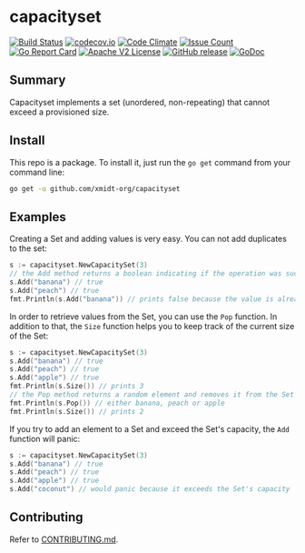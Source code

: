 # capacityset

[![Build Status](https://travis-ci.com/xmidt-org/capacityset.svg?branch=master)](https://travis-ci.com/xmidt-org/capacityset)
[![codecov.io](http://codecov.io/github/xmidt-org/capacityset/coverage.svg?branch=master)](http://codecov.io/github/xmidt-org/capacityset?branch=master)
[![Code Climate](https://codeclimate.com/github/xmidt-org/capacityset/badges/gpa.svg)](https://codeclimate.com/github/xmidt-org/capacityset)
[![Issue Count](https://codeclimate.com/github/xmidt-org/capacityset/badges/issue_count.svg)](https://codeclimate.com/github/xmidt-org/capacityset)
[![Go Report Card](https://goreportcard.com/badge/github.com/xmidt-org/capacityset)](https://goreportcard.com/report/github.com/xmidt-org/capacityset)
[![Apache V2 License](http://img.shields.io/badge/license-Apache%20V2-blue.svg)](https://github.com/xmidt-org/capacityset/blob/master/LICENSE)
[![GitHub release](https://img.shields.io/github/release/xmidt-org/capacityset.svg)](CHANGELOG.md)
[![GoDoc](https://godoc.org/github.com/xmidt-org/capacityset?status.svg)](https://godoc.org/github.com/xmidt-org/capacityset)

## Summary

Capacityset implements a set (unordered, non-repeating) that cannot exceed a 
provisioned size.

## Install
This repo is a package. To install it, just run the `go get` command from your command line:
```sh
go get -u github.com/xmidt-org/capacityset
```

## Examples

Creating a Set and adding values is very easy. You can not add duplicates to the set:
```go
s := capacityset.NewCapacitySet(3)
// the Add method returns a boolean indicating if the operation was successful
s.Add("banana") // true
s.Add("peach") // true
fmt.Println(s.Add("banana")) // prints false because the value is already present in the Set
```

In order to retrieve values from the Set, you can use the `Pop` function. In addition to that, the `Size` function helps 
you to keep track of the current size of the Set:
```go
s := capacityset.NewCapacitySet(3)
s.Add("banana") // true
s.Add("peach") // true
s.Add("apple") // true
fmt.Println(s.Size()) // prints 3
// the Pop method returns a random element and removes it from the Set
fmt.Println(s.Pop()) // either banana, peach or apple
fmt.Println(s.Size()) // prints 2
```

If you try to add an element to a Set and exceed the Set's capacity, the `Add` function will panic:
```go
s := capacityset.NewCapacitySet(3)
s.Add("banana") // true
s.Add("peach") // true
s.Add("apple") // true
s.Add("coconut") // would panic because it exceeds the Set's capacity
```

## Contributing
Refer to [CONTRIBUTING.md](CONTRIBUTING.md).

